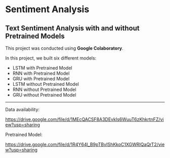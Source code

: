 # Sentiment Analysis

## Text Sentiment Analysis with and without Pretrained Models

This project was conducted using **Google Colaboratory**.

In this project, we built six different models:

- LSTM with Pretrained Model
- RNN with Pretrained Model
- GRU with Pretrained Model
- LSTM without Pretrained Model
- RNN without Pretrained Model
- GRU without Pretrained Model


***
Data availability:

https://drive.google.com/file/d/1MEcQACSF8A3DEvkIs6WuuT6zKhkrtnFZ/view?usp=sharing

Pretrained Model:

https://drive.google.com/file/d/1R4Y64l_B9pTBvIShKkoC1XGWRIQaQrT2/view?usp=sharing
